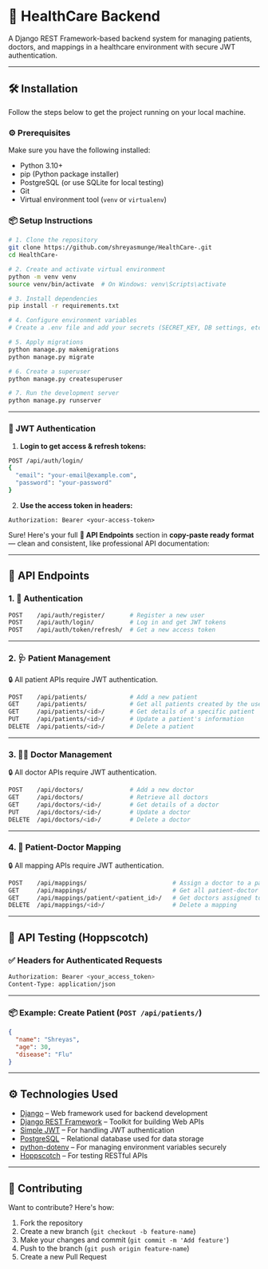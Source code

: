 

# 🏥 HealthCare Backend

A Django REST Framework-based backend system for managing patients, doctors, and mappings in a healthcare environment with secure JWT authentication.

---

## 🛠️ Installation

Follow the steps below to get the project running on your local machine.

### ⚙️ Prerequisites

Make sure you have the following installed:

* Python 3.10+
* pip (Python package installer)
* PostgreSQL (or use SQLite for local testing)
* Git
* Virtual environment tool (`venv` or `virtualenv`)

### 📦 Setup Instructions

```bash
# 1. Clone the repository
git clone https://github.com/shreyasmunge/HealthCare-.git
cd HealthCare-

# 2. Create and activate virtual environment
python -m venv venv
source venv/bin/activate  # On Windows: venv\Scripts\activate

# 3. Install dependencies
pip install -r requirements.txt

# 4. Configure environment variables
# Create a .env file and add your secrets (SECRET_KEY, DB settings, etc.)

# 5. Apply migrations
python manage.py makemigrations
python manage.py migrate

# 6. Create a superuser
python manage.py createsuperuser

# 7. Run the development server
python manage.py runserver
```

---

### 🔐 JWT Authentication

1. **Login to get access & refresh tokens:**

```bash
POST /api/auth/login/
{
  "email": "your-email@example.com",
  "password": "your-password"
}
```

2. **Use the access token in headers:**

```
Authorization: Bearer <your-access-token>
```

Sure! Here's your full **🧪 API Endpoints** section in **copy-paste ready format** — clean and consistent, like professional API documentation:

---

## 🧪 API Endpoints

### 1. 🔑 **Authentication**

```bash
POST    /api/auth/register/       # Register a new user
POST    /api/auth/login/          # Log in and get JWT tokens
POST    /api/auth/token/refresh/  # Get a new access token
```

---

### 2. 🩺 **Patient Management**

🔒 All patient APIs require JWT authentication.

```bash
POST    /api/patients/            # Add a new patient
GET     /api/patients/            # Get all patients created by the user
GET     /api/patients/<id>/       # Get details of a specific patient
PUT     /api/patients/<id>/       # Update a patient's information
DELETE  /api/patients/<id>/       # Delete a patient
```

---

### 3. 👨‍⚕️ **Doctor Management**

🔒 All doctor APIs require JWT authentication.

```bash
POST    /api/doctors/             # Add a new doctor
GET     /api/doctors/             # Retrieve all doctors
GET     /api/doctors/<id>/        # Get details of a doctor
PUT     /api/doctors/<id>/        # Update a doctor
DELETE  /api/doctors/<id>/        # Delete a doctor
```

---

### 4. 🔁 **Patient-Doctor Mapping**

🔒 All mapping APIs require JWT authentication.

```bash
POST    /api/mappings/                        # Assign a doctor to a patient
GET     /api/mappings/                        # Get all patient-doctor mappings
GET     /api/mappings/patient/<patient_id>/   # Get doctors assigned to a patient
DELETE  /api/mappings/<id>/                   # Delete a mapping
```

---

## 🧪 API Testing (Hoppscotch)

### ✅ Headers for Authenticated Requests

```bash
Authorization: Bearer <your_access_token>
Content-Type: application/json
```

---

### 📦 Example: Create Patient (`POST /api/patients/`)

```json
{
  "name": "Shreyas",
  "age": 30,
  "disease": "Flu"
}
```

---

## ⚙️ Technologies Used

* [Django](https://www.djangoproject.com/) – Web framework used for backend development
* [Django REST Framework](https://www.django-rest-framework.org/) – Toolkit for building Web APIs
* [Simple JWT](https://django-rest-framework-simplejwt.readthedocs.io/en/latest/) – For handling JWT authentication
* [PostgreSQL](https://www.postgresql.org/) – Relational database used for data storage
* [python-dotenv](https://pypi.org/project/python-dotenv/) – For managing environment variables securely
* [Hoppscotch](https://hoppscotch.io/) – For testing RESTful APIs

---

## 🤝 Contributing

Want to contribute? Here's how:

1. Fork the repository
2. Create a new branch (`git checkout -b feature-name`)
3. Make your changes and commit (`git commit -m 'Add feature'`)
4. Push to the branch (`git push origin feature-name`)
5. Create a new Pull Request

